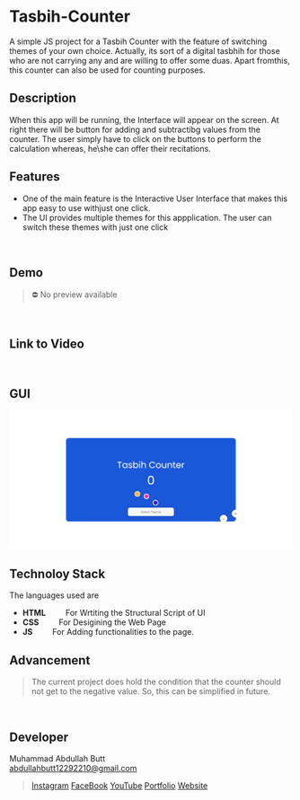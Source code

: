 # Tasbih-Counter
A simple JS project for a Tasbih Counter with the feature of switching themes of your own choice. Actually, its sort of a digital tasbhih for those who are not carrying
any and are willing to offer some duas. Apart fromthis, this counter can also be used for counting purposes.
<br>

## Description
When this app will be running, the Interface will appear on the screen. At right there will be button for adding and subtractibg values from the counter. The user simply have to click on the buttons 
to perform the calculation whereas, he\she can offer their recitations.
<br>

## Features
- One of the main feature is the Interactive User Interface that makes this app easy to use withjust one click.
- The UI provides multiple themes for this appplication. The user can switch these themes with just one click
<br>

## Demo
> :no_entry: No preview available
<br>

## Link to Video
<br>

## GUI
![UI](ss.png)
<br>

## Technoloy Stack
The languages used are

- **HTML** &nbsp; &nbsp; &nbsp; &nbsp; For Wrtiting the Structural Script of UI
- **CSS** &nbsp; &nbsp; &nbsp; &nbsp; For Desigining the Web Page
- **JS** &nbsp; &nbsp; &nbsp; &nbsp; For Adding functionalities to the page.

## Advancement
> The current project does hold the condition that the counter should not get to the negative value. So, this can be simplified in future.
<br>

## Developer
Muhammad Abdullah Butt <br>
abdullahbutt12292210@gmail.com <br>
> [Instagram](https://www.instagram.com/abdullah.butt.22/)
> [FaceBook](https://www.facebook.com/profile.php?id=100076291614529)
> [YouTube](https://www.youtube.com/channel/UCnuOFQyMywg-KuoN-lmav1Q)
> [Portfolio](https://rebrand.ly/muhammadabdullahPortfolio)
> [Website](#)
